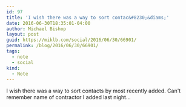 ```yaml
---
id: 97
title: 'I wish there was a way to sort contac&#8230;&diams;'
date: 2016-06-30T18:35:01-04:00
author: Michael Bishop
layout: post
guid: https://miklb.com/social/2016/06/30/66901/
permalink: /blog/2016/06/30/66901/
tags:
  - note
  - social
kind:
  - Note
---
```

<p>I wish there was a way to sort contacts by most recently added. Can't remember name of contractor I added last night…</p>